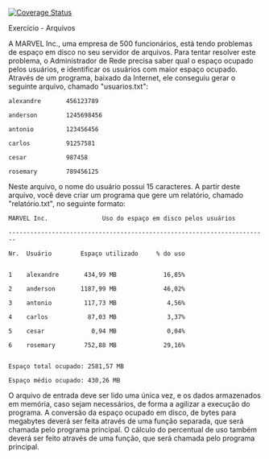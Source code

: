 [![Coverage Status](https://coveralls.io/repos/github/GabrielVander/PythonExercise1/badge.svg?branch=master)](https://coveralls.io/github/GabrielVander/PythonExercise1?branch=master)

Exercício - Arquivos

A MARVEL Inc., uma empresa de 500 funcionários, está tendo problemas de espaço em disco no seu servidor de arquivos.
Para tentar resolver este problema, o Administrador de Rede precisa saber qual o espaço ocupado pelos usuários, e
identificar os usuários com maior espaço ocupado. Através de um programa, baixado da Internet, ele conseguiu gerar o
seguinte arquivo, chamado "usuarios.txt":

```
alexandre       456123789

anderson        1245698456

antonio         123456456

carlos          91257581

cesar           987458

rosemary        789456125
```

Neste arquivo, o nome do usuário possui 15 caracteres. A partir deste arquivo, você deve criar um programa que gere um
relatório, chamado "relatório.txt", no seguinte formato:

```
MARVEL Inc.               Uso do espaço em disco pelos usuários

------------------------------------------------------------------------

Nr.  Usuário        Espaço utilizado     % do uso


1    alexandre       434,99 MB             16,85%

2    anderson       1187,99 MB             46,02%

3    antonio         117,73 MB              4,56%

4    carlos           87,03 MB              3,37%

5    cesar             0,94 MB              0,04%

6    rosemary        752,88 MB             29,16%


Espaço total ocupado: 2581,57 MB

Espaço médio ocupado: 430,26 MB
```

O arquivo de entrada deve ser lido uma única vez, e os dados armazenados em memória, caso sejam necessários, de forma a
agilizar a execução do programa. A conversão da espaço ocupado em disco, de bytes para megabytes deverá ser feita
através de uma função separada, que será chamada pelo programa principal. O cálculo do percentual de uso também deverá
ser feito através de uma função, que será chamada pelo programa principal.